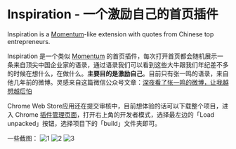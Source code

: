# Inspiration - 一个激励自己的首页插件

Inspiration is a [Momentum](https://chrome.google.com/webstore/detail/momentum/laookkfknpbbblfpciffpaejjkokdgca?hl=en)-like extension with quotes from Chinese top entrepreneurs.

Inspiration 是一个类似 [Momentum](https://chrome.google.com/webstore/detail/momentum/laookkfknpbbblfpciffpaejjkokdgca?hl=en) 的首页插件，每次打开首页都会随机展示一条来自顶尖中国企业家的语录，通过语录我们可以看到这些大牛跟我们年纪差不多的时候在想什么，在做什么。**主要目的是激励自己**。目前只有张一鸣的语录，来自他几年前的微博。灵感来自这篇微信公众号文章：[深夜看了张一鸣的微博，让我越想越后怕](https://mp.weixin.qq.com/s/-y89zflK7omkMm3bWKQwsg)

Chrome Web Store应用还在提交审核中，目前想体验的话可以下载整个项目，进入 Chrome [插件管理页面](chrome://extensions/)，打开右上角的开发者模式，选择最左边的「Load unpacked」按钮，选择项目下的「build」文件夹即可。

一些截图：
![1](./screen-shots/1.png)
![2](./screen-shots/2.png)
![3](./screen-shots/3.png)
